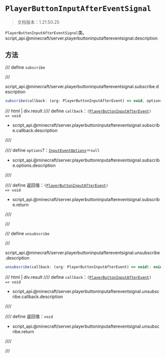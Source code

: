 # `PlayerButtonInputAfterEventSignal`

> 文档版本：1.21.50.25

`PlayerButtonInputAfterEventSignal`类。script_api.@minecraft/server.playerbuttoninputaftereventsignal.description

## 方法

/// define
`subscribe`


///

script_api.@minecraft/server.playerbuttoninputaftereventsignal.subscribe.description

```js
subscribe(callback: (arg: PlayerButtonInputAfterEvent) => void, options?: InputEventOptions): (arg: PlayerButtonInputAfterEvent) => void
```

/// html | div.result
//// define
`callback`：<code>(<a href="../playerbuttoninputafterevent/">PlayerButtonInputAfterEvent</a>) =&gt; void</code>

- script_api.@minecraft/server.playerbuttoninputaftereventsignal.subscribe.callback.description


////

//// define
`options`?：[`InputEventOptions`](./inputeventoptions.md)＝`null`

- script_api.@minecraft/server.playerbuttoninputaftereventsignal.subscribe.options.description


////

//// define
返回值：<code>(<a href="../playerbuttoninputafterevent/">PlayerButtonInputAfterEvent</a>) =&gt; void</code>

- script_api.@minecraft/server.playerbuttoninputaftereventsignal.subscribe.return


////

///


/// define
`unsubscribe`


///

script_api.@minecraft/server.playerbuttoninputaftereventsignal.unsubscribe.description

```js
unsubscribe(callback: (arg: PlayerButtonInputAfterEvent) => void): void
```

/// html | div.result
//// define
`callback`：<code>(<a href="../playerbuttoninputafterevent/">PlayerButtonInputAfterEvent</a>) =&gt; void</code>

- script_api.@minecraft/server.playerbuttoninputaftereventsignal.unsubscribe.callback.description


////

//// define
返回值：`void`

- script_api.@minecraft/server.playerbuttoninputaftereventsignal.unsubscribe.return


////

///

